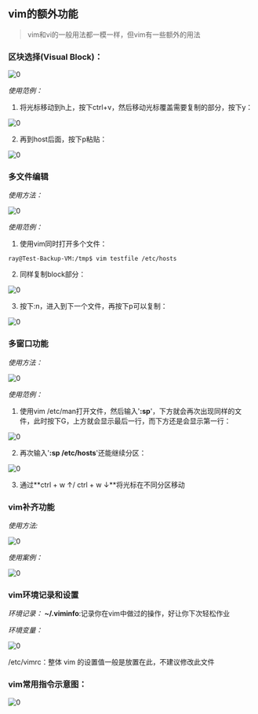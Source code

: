 ## vim的额外功能
> vim和vi的一般用法都一模一样，但vim有一些额外的用法

### 区块选择(Visual Block)：

![0](/img/11Chapter/Capture4.PNG)

*使用范例：*
1. 将光标移动到h上，按下ctrl+v，然后移动光标覆盖需要复制的部分，按下y：

![0](/img/11Chapter/Capture5.PNG)

2. 再到host后面，按下p粘贴：

![0](/img/11Chapter/Capture6.PNG)

### 多文件编辑
*使用方法：*

![0](/img/11Chapter/Capture7.PNG)

*使用范例：*
1. 使用vim同时打开多个文件：

```Shell
ray@Test-Backup-VM:/tmp$ vim testfile /etc/hosts
```

2. 同样复制block部分：

![0](/img/11Chapter/Capture5.PNG)

3. 按下:n，进入到下一个文件，再按下p可以复制：

![0](/img/11Chapter/Capture8.PNG)

### 多窗口功能
*使用方法：*

![0](/img/11Chapter/Capture11.PNG)

*使用范例：*
1. 使用vim /etc/man打开文件，然后输入'**:sp**'，下方就会再次出现同样的文件，此时按下G，上方就会显示最后一行，而下方还是会显示第一行：

![0](/img/11Chapter/Capture9.PNG)

2. 再次输入'**:sp /etc/hosts**'还能继续分区：

![0](/img/11Chapter/Capture10.PNG)

3. 通过**ctrl + w ↑/ ctrl + w ↓**将光标在不同分区移动

### vim补齐功能
*使用方法:*

![0](/img/11Chapter/Capture12.PNG)

*使用案例：*

![0](/img/11Chapter/Capture13.PNG)

### vim环境记录和设置
*环境记录：*
**~/.viminfo**:记录你在vim中做过的操作，好让你下次轻松作业

*环境变量：*

![0](/img/11Chapter/Capture14.PNG)

/etc/vimrc：整体 vim 的设置值一般是放置在此，不建议修改此文件

### vim常用指令示意图：

![0](/img/11Chapter/Capture15.PNG)